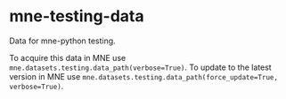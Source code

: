 mne-testing-data
================

Data for mne-python testing.

To acquire this data in MNE use `mne.datasets.testing.data_path(verbose=True)`.
To update to the latest version in MNE use `mne.datasets.testing.data_path(force_update=True, verbose=True)`.
